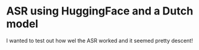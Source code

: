 # ASR using HuggingFace and a Dutch model
I wanted to test out how wel the ASR worked and it seemed pretty descent!

